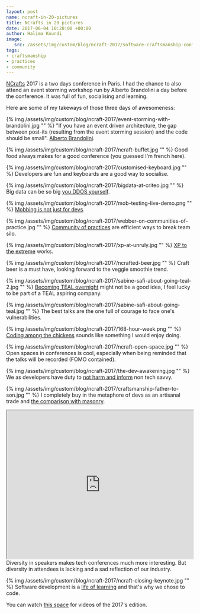 ```yaml
---
layout: post
name: ncraft-in-20-pictures
title: NCrafts in 20 pictures
date: 2017-06-04 10:20:00 +00:00
author: Halima Koundi
image:
   src: /assets/img/custom/blog/ncraft-2017/software-craftsmanship-conference-paris.jpg
tags:
- craftsmanship
- practices
- community
---
```


[NCrafts](http://ncrafts.io/) 2017 is a two days conference in Paris. I had the chance to also attend an event storming workshop run by Alberto Brandolini a day before the conference.
It was full of fun, socialising and learning.

Here are some of my takeways of those three days of awesomeness:

{% img /assets/img/custom/blog/ncraft-2017/event-storming-with-brandolini.jpg "" %}
"If you have an event driven architecture, the gap between post-its (resulting from the event storming session) and the code should be small". [Alberto Brandolini](http://twitter.com/ziobrando).

{% img /assets/img/custom/blog/ncraft-2017/ncraft-buffet.jpg "" %}
Good food always makes for a good conference (you guessed I'm french here).


{% img /assets/img/custom/blog/ncraft-2017/customised-keyboard.jpg "" %}
Developers are fun and keyboards are a good way to socialise.


{% img /assets/img/custom/blog/ncraft-2017/bigdata-at-criteo.jpg "" %}
Big data can be so big [you DDOS yourself](http://ncrafts.io/speaker/SavarinAnna).


{% img /assets/img/custom/blog/ncraft-2017/mob-testing-live-demo.png "" %}
[Mobbing is not just for devs](http://ncrafts.io/speaker/maaretp).


{% img /assets/img/custom/blog/ncraft-2017/webber-on-communities-of-practice.jpg "" %}
[Community of practices](http://ncrafts.io/speaker/ewebber) are efficient ways to break team silo.


{% img /assets/img/custom/blog/ncraft-2017/xp-at-unruly.jpg "" %}
[XP to the extreme](http://ncrafts.io/speaker/rachelcdavies) works.


{% img /assets/img/custom/blog/ncraft-2017/ncrafted-beer.jpg "" %}
Craft beer is a must have, looking forward to the veggie smoothie trend.


{% img /assets/img/custom/blog/ncraft-2017/sabine-safi-about-going-teal-2.jpg "" %}
[Becoming TEAL overnight](http://ncrafts.io/speaker/SabineSafi) might not be a good idea, I feel lucky to be part of a TEAL aspiring company.


{% img /assets/img/custom/blog/ncraft-2017/sabine-safi-about-going-teal.jpg "" %}
The best talks are the one full of courage to face one's vulnerabilities.


{% img /assets/img/custom/blog/ncraft-2017/168-hour-week.png "" %}
[Coding among the chickens](http://ncrafts.io/speaker/avernois) sounds like something I would enjoy doing.


{% img /assets/img/custom/blog/ncraft-2017/ncraft-open-space.jpg "" %}
Open spaces in conferences is cool, especially when being reminded that the talks will be recorded (FOMO contained).


{% img /assets/img/custom/blog/ncraft-2017/the-dev-awakening.jpg "" %}
We as developers have duty to [not harm and inform](http://ncrafts.io/speaker/Ly_Jia) non tech savvy.


{% img /assets/img/custom/blog/ncraft-2017/craftsmanship-father-to-son.jpg "" %}
I completely buy in the metaphore of devs as an artisanal trade and [the comparison with masonry](http://ncrafts.io/speaker/GillesRoustan).

<iframe style="height: 400px; width: 100%;" src="https://www.youtube.com/embed/nytXq9Ql37g"></iframe>
<br/>Diversity in speakers makes tech conferences much more interesting. 
But diversity in attendees is lacking and a sad reflection of our industry.


{% img /assets/img/custom/blog/ncraft-2017/ncraft-closing-keynote.jpg "" %}
Software development is a [life of learning](http://ncrafts.io/speaker/ziobrando) and that's why we chose to code.

You can watch [this space](http://videos.ncrafts.io/) for videos of the 2017's edition.

